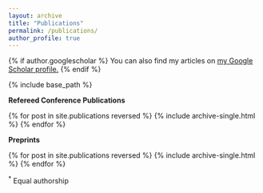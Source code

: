 ```yaml
---
layout: archive
title: "Publications"
permalink: /publications/
author_profile: true
---
```


{% if author.googlescholar %}
  You can also find my articles on <u><a href="{{author.googlescholar}}">my Google Scholar profile</a>.</u>
{% endif %}

{% include base_path %}

<b>Refereed Conference Publications</b>

{% for post in site.publications reversed %}
  {% include archive-single.html %}
{% endfor %}

<b>Preprints</b>

{% for post in site.publications reversed %}
  {% include archive-single.html %}
{% endfor %}

<sup>*</sup> Equal authorship
